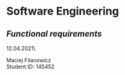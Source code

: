 # Software Engineering
## _Functional requirements_
12.04.2021\

Maciej Filanowicz \
Student ID: 145452
